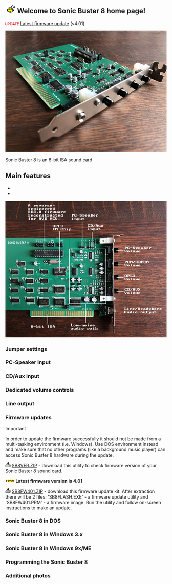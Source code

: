 ## ![Music](/pics/facemusic.gif) Welcome to Sonic Buster 8 home page!

![New](/pics/update.gif) [Latest firmware update](#firmware-updates) (v4.01)

![Sonic Buster 8](/pics/sb8b.jpg)

Sonic Buster 8 is an 8-bit ISA sound card 

Main features
-
-
-

![Sonic Buster 8 scheme](/pics/sb8sch.jpg)

### Jumper settings

### PC-Speaker input

### CD/Aux input

### Dedicated volume controls

### Line output

### Firmware updates
> [!IMPORTANT]
> In order to update the firmware successfully it should not be made from a multi-tasking environment (i.e. Windows). Use DOS environment instead and make sure that no other programs (like a background music player) can access Sonic Buster 8 hardware during the update. 

![Download](/pics/download.gif) [SB8VER.ZIP](/downloads/SB8VER.ZIP) - download this utility to check firmware version of your Sonic Buster 8 sound card.

![New](/pics/new.gif) **Latest firmware version is 4.01**

![Download](/pics/download.gif) [SB8FW401.ZIP](/downloads/SB8FW401.ZIP) - download this firmware update kit. After extraction there will be 2 files: 'SB8FLASH.EXE' - a firmware update utility and 'SB8FW401.PRM' - a firmware image. Run the utility and follow on-screen instructions to make an update.

### Sonic Buster 8 in DOS

### Sonic Buster 8 in Windows 3.x

### Sonic Buster 8 in Windows 9x/ME


### Programming the Sonic Buster 8

### Additional photos

